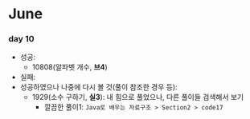 # June

### day 10

* 성공:
  * 10808(알파벳 개수, **브4**)
* 실패:
* 성공하였으나 나중에 다시 볼 것(풀이 참조한 경우 등):
  * 1929(소수 구하기, **실3**): 내 힘으로 풀었으나, 다른 풀이들 검색해서 보기
    * 깔끔한 풀이1: `Java로 배우는 자료구조 > Section2 > code17`

